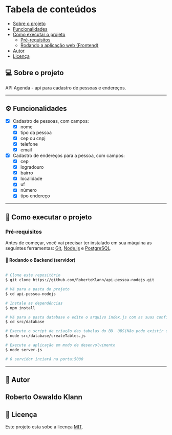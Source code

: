 Tabela de conteúdos
=================
<!--ts-->
   * [Sobre o projeto](#-sobre-o-projeto)
   * [Funcionalidades](#-funcionalidades)   
   * [Como executar o projeto](#-como-executar-o-projeto)
     * [Pré-requisitos](#pré-requisitos)
     * [Rodando a aplicação web (Frontend)](#user-content--rodando-a-aplicação-web-frontend)
   * [Autor](#-autor)
   * [Licença](#user-content--licença)
<!--te-->

## 💻 Sobre o projeto

API Agenda - api para cadastro de pessoas e endereços.

---

## ⚙️ Funcionalidades

- [x] Cadastro de pessoas, com campos:
  - [x] nome
  - [x] tipo da pessoa
  - [x] cep ou cnpj
  - [x] telefone
  - [x] email
- [x] Cadastro de endereços para a pessoa, com campos:
  - [x] cep
  - [x] logradouro
  - [x] bairro
  - [x] localidade
  - [x] uf
  - [x] número
  - [x] tipo endereço
---

## 🚀 Como executar o projeto

### Pré-requisitos

Antes de começar, você vai precisar ter instalado em sua máquina as seguintes ferramentas:
[Git](https://git-scm.com), [Node.js](https://nodejs.org/en/) e [PostgreSQL](https://www.postgresql.org/).

#### 🧭 Rodando o Backend (servidor)

```bash

# Clone este repositório
$ git clone https://github.com/RobertoKlann/api-pessoa-nodejs.git

# Vá para a pasta do projeto
$ cd api-pessoa-nodejs

# Instale as dependências
$ npm install

# Vá para a pasta database e edite o arquivo index.js com as suas configurações do Banco de Dados
$ cd src/database

# Execute o script de criação das tabelas do BD. OBS(Não pode existir uma tabela tbpessoa e tbendereco, se existir o SQL vai dar erro)
$ node src/database/createTables.js

# Execute a aplicação em modo de desenvolvimento
$ node server.js

# O servidor inciará na porta:5000
```
---

## 🦸 Autor

Roberto Oswaldo Klann
---

## 📝 Licença

Este projeto esta sobe a licença [MIT](./LICENSE).
